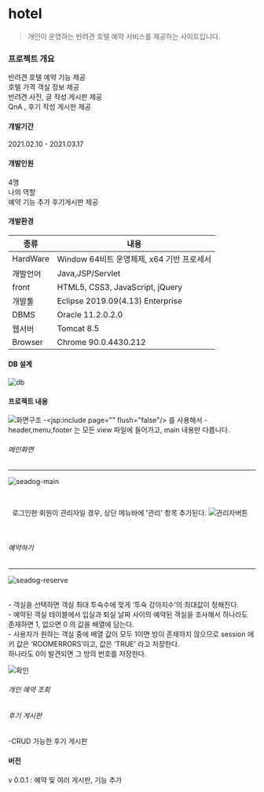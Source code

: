 # hotel

> 개인이 운영하는 반려견 호텔 예약 서비스를 제공하는 사이트입니다. 

### 프로젝트 개요

반려견 호텔 예약 기능 제공 <br>
호텔 가격 객실 정보 제공<br>
반려견 사진, 글 작성 게시판 제공 <br>
QnA , 후기 작성 게시판 제공 <br>

#### 개발기간
2021.02.10 - 2021.03.17
#### 개발인원 
4명<br>
나의 역할 <br>
예약 기능 추가 
후기게시판 제공 
#### 개발환경
| 종류 | 내용
|----| ----- | 
| HardWare | Window 64비트 운영체제, x64 기반 프로세서
| 개발언어 | Java,JSP/Servlet|
| front | HTML5, CSS3, JavaScript, jQuery
| 개발툴 | Eclipse 2019.09(4.13) Enterprise|
| DBMS | Oracle 11.2.0.2.0|
| 웹서버 | Tomcat 8.5 |
| Browser| Chrome 90.0.4430.212

#### DB 설계
![db](https://user-images.githubusercontent.com/85010698/120094542-e601e280-c15b-11eb-872d-d72a8966c51b.png)


#### 프로젝트 내용
![화면구조](https://user-images.githubusercontent.com/85010698/120280974-598a2800-c2f3-11eb-8ee6-930281168b94.png)
-<jsp:include page="" flush="false"/> 를 사용해서 
-header,menu,footer 는 모든 view 파일에 들어가고, main 내용만 다릅니다. 

###### 메인화면 <br>
<hr/>

![seadog-main](https://user-images.githubusercontent.com/85010698/120109573-f68a7b00-c1a4-11eb-8baf-4a6d8676ee52.gif)

<br/>

&nbsp; 로그인한 회원이 관리자일 경우, 상단 메뉴바에 '관리' 항목 추가된다. 
![관리자버튼](https://user-images.githubusercontent.com/85010698/120111729-0a86aa80-c1ae-11eb-9a16-d3a8ee88cf67.png)

<br>

###### 예약하기 <br>
<hr/>

![seadog-reserve](https://user-images.githubusercontent.com/85010698/120110202-82050b80-c1a7-11eb-8875-d83202774abe.gif)

<br/>
- 객실을 선택하면 객실 최대 투숙수에 맞게 ‘투숙 강아지수’의 최대값이 정해진다. <br>
- 예약된 객실 테이블에서 입실과 퇴실 날짜 사이의 예약된 객실을 조사해서 하나라도 존재하면 1, 없으면 0 의 값을 배열에 담는다. <br>
- 사용자가 원하는 객실 중에 배열 값이 모두 1이면 방이 존재하지 않으므로 session 에 키 값은 ‘ROOMERRORS’이고, 값은 ‘TRUE’ 라고 저장한다.      <br>                                         하나라도 0이 발견되면 그 방의 번호를 저장한다.<br>

![확인](https://user-images.githubusercontent.com/85010698/120111970-dfe92180-c1ae-11eb-818b-80723cc5a94b.png)

###### 개인 예약 조회

###### 후기 게시판 
-CRUD 가능한 후기 게시판
#### 버전
v 0.0.1 : 예약 및 여러 게시판,  기능 추가

